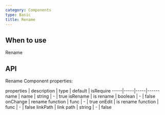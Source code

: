 ```yaml
---
category: Components
type: Basic
title: Rename
---
```


## When to use

Rename

## API

Rename Component properties:

properties | description | type | default | isRequire
-----|-----|-----|------
name | name | string | - | true
isRename | is rename | boolean | - | false
onChange | rename function | func | - | true
onEdit | is rename function | func | - | false
linkPath | link path | string | - | false